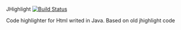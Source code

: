 JHighlight [![Build Status](https://secure.travis-ci.org/napile/napile.jhighlight.png?branch=master)](http://travis-ci.org/napile/napile.jhighlight)

Code highlighter for Html writed in Java. Based on old jhighlight code
